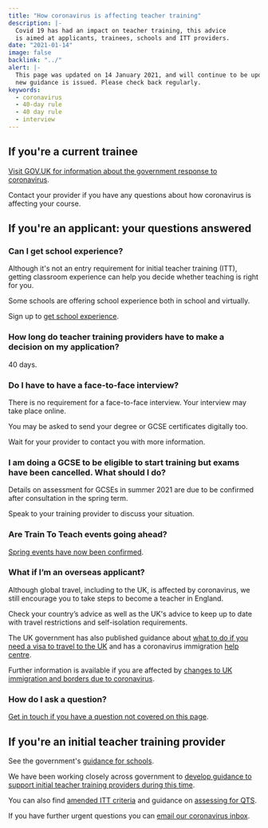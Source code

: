```yaml
---
title: "How coronavirus is affecting teacher training"
description: |-
  Covid 19 has had an impact on teacher training, this advice
  is aimed at applicants, trainees, schools and ITT providers.
date: "2021-01-14"
image: false
backlink: "../"
alert: |-
  This page was updated on 14 January 2021, and will continue to be updated as
  new guidance is issued. Please check back regularly.
keywords:
  - coronavirus
  - 40-day rule
  - 40 day rule
  - interview
---
```


## If you're a current trainee

[Visit GOV.UK for information about the government response to coronavirus](https://www.gov.uk/coronavirus).

Contact your provider if you have any questions about how coronavirus is affecting your course.

## If you're an applicant: your questions answered

### Can I get school experience?

Although it's not an entry requirement for initial teacher training (ITT), getting classroom experience can help you decide whether teaching is right for you.

Some schools are offering school experience both in school and virtually.

Sign up to [get school experience](https://schoolexperience.education.gov.uk/).

### How long do teacher training providers have to make a decision on my application?

40 days.

### Do I have to have a face-to-face interview?

There is no requirement for a face-to-face interview. Your interview may take place online.

You may be asked to send your degree or GCSE certificates digitally too.

Wait for your provider to contact you with more information.

### I am doing a GCSE to be eligible to start training but exams have been cancelled. What should I do?

Details on assessment for GCSEs in summer 2021 are due to be confirmed after consultation in the spring term.

Speak to your training provider to discuss your situation.

### Are Train To Teach events going ahead?

[Spring events have now been confirmed](/events).

### What if I’m an overseas applicant?

Although global travel, including to the UK, is affected by coronavirus, we still encourage you to take steps to become a teacher in England.

Check your country’s advice as well as the UK's advice to keep up to date with travel restrictions and self-isolation requirements.

The UK government has also published guidance about [what to do if you need a visa to travel to the UK](https://www.gov.uk/guidance/coronavirus-covid-19-advice-for-uk-visa-applicants-and-temporary-uk-residents#outside-uk) and has a coronavirus immigration [help centre](https://www.gov.uk/guidance/coronavirus-covid-19-advice-for-uk-visa-applicants-and-temporary-uk-residents#helpline).

Further information is available if you are affected by [changes to UK immigration and borders due to coronavirus](https://www.gov.uk/government/collections/coronavirus-covid-19-immigration-and-borders).

### How do I ask a question?

[Get in touch if you have a question not covered on this page](#talk-to-us).

## If you're an initial teacher training provider

See the government's [guidance for schools](https://www.gov.uk/government/publications/actions-for-schools-during-the-coronavirus-outbreak#school-workforce).

We have been working closely across government to [develop guidance to support initial teacher training providers during this time](https://www.gov.uk/government/publications/coronavirus-covid-19-initial-teacher-training-itt).

You can also find [amended ITT criteria](https://www.gov.uk/government/publications/initial-teacher-training-criteria) and guidance on [assessing for QTS](https://www.gov.uk/government/publications/coronavirus-covid-19-initial-teacher-training-itt/coronavirus-covid-19-initial-teacher-training-itt#recommendation-for-qualified-teacher-status-qts--progress-assessments-for-202021-trainees).

If you have further urgent questions you can [email our coronavirus inbox](mailto:DfE.coronavirushelpline@education.gov.uk).
